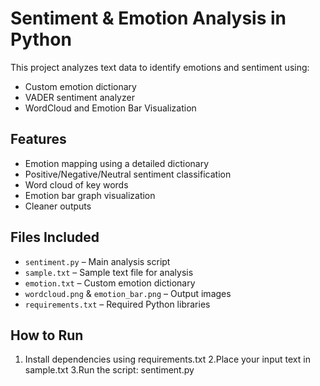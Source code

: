 # Sentiment & Emotion Analysis in Python

This project analyzes text data to identify emotions and sentiment using:
- Custom emotion dictionary
- VADER sentiment analyzer
- WordCloud and Emotion Bar Visualization

## Features
- Emotion mapping using a detailed dictionary
- Positive/Negative/Neutral sentiment classification
- Word cloud of key words
- Emotion bar graph visualization
- Cleaner outputs 

## Files Included
- `sentiment.py` – Main analysis script
- `sample.txt` – Sample text file for analysis
- `emotion.txt` – Custom emotion dictionary
- `wordcloud.png` & `emotion_bar.png` – Output images
- `requirements.txt` – Required Python libraries

## How to Run
1. Install dependencies using requirements.txt
2.Place your input text in sample.txt
3.Run the script: sentiment.py
